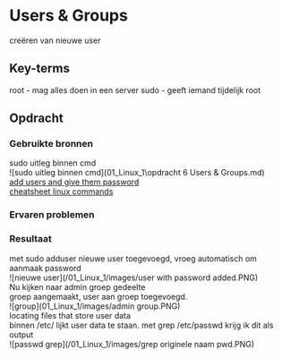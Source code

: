 # Users & Groups
creëren van nieuwe user

## Key-terms
root - mag alles doen in een server
sudo - geeft iemand tijdelijk root

## Opdracht
### Gebruikte bronnen
sudo uitleg binnen cmd  
![sudo uitleg binnen cmd](01_Linux_1\opdracht 6 Users & Groups.md)  
[add users and give them password](https://support.stackpath.com/hc/en-us/articles/360025308732-Add-Users-to-a-Virtual-Machine)  
[cheatsheet linux commands](https://phoenixnap.com/kb/linux-commands-cheat-sheet#users-and-groups)

### Ervaren problemen


### Resultaat
met sudo adduser <naam> nieuwe user toegevoegd, vroeg automatisch om aanmaak password  
![nieuwe user](/01_Linux_1/images/user with password added.PNG)  
Nu kijken naar admin groep gedeelte  
groep aangemaakt, user aan groep toegevoegd.  
![group](01_Linux_1/images/admin group.PNG)  
locating files that store user data  
binnen /etc/ lijkt user data te staan. met grep <username> /etc/passwd krijg ik dit als output  
![passwd grep](/01_Linux_1/images/grep originele naam pwd.PNG)
